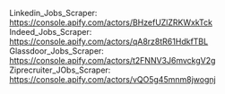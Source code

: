 Linkedin_Jobs_Scraper: https://console.apify.com/actors/BHzefUZlZRKWxkTck
Indeed_Jobs_Scraper: https://console.apify.com/actors/qA8rz8tR61HdkfTBL
Glassdoor_Jobs_Scraper: https://console.apify.com/actors/t2FNNV3J6mvckgV2g
Ziprecruiter_JObs_Scraper: https://console.apify.com/actors/vQO5g45mnm8jwognj